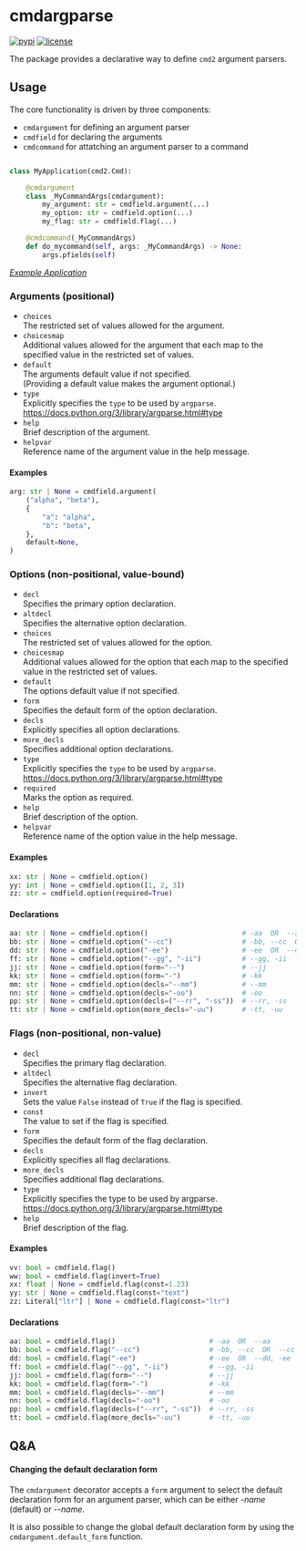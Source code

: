# cmdargparse

[![pypi](https://img.shields.io/pypi/v/cmdargparse?style=for-the-badge)](https://pypi.org/project/cmdargparse)
[![license](https://img.shields.io/pypi/l/cmdargparse?style=for-the-badge)](https://github.com/krnd/cmdargparse/blob/main/LICENSE)

The package provides a declarative way to define `cmd2` argument parsers.


## Usage
<!----------------------------------------------------------------------------->

The core functionality is driven by three components:
* `cmdargument` for defining an argument parser
* `cmdfield` for declaring the arguments
* `cmdcommand` for attatching an argument parser to a command

```py

class MyApplication(cmd2.Cmd):

    @cmdargument
    class _MyCommandArgs(cmdargument):
        my_argument: str = cmdfield.argument(...)
        my_option: str = cmdfield.option(...)
        my_flag: str = cmdfield.flag(...)

    @cmdcommand(_MyCommandArgs)
    def do_mycommand(self, args: _MyCommandArgs) -> None:
        args.pfields(self)

```

*[Example Application](./launch/__main__.py)*


### Arguments (positional)

* `choices` <br/>
    The restricted set of values allowed for the argument.
* `choicesmap` <br/>
    Additional values allowed for the argument that each map to the
    specified value in the restricted set of values.
* `default` <br/>
    The arguments default value if not specified.
    <br/> (Providing a default value makes the argument optional.)
* `type` <br/>
    Explicitly specifies the `type` to be used by `argparse`.
    <br/> https://docs.python.org/3/library/argparse.html#type
* `help` <br/>
    Brief description of the argument.
* `helpvar` <br/>
    Reference name of the argument value in the help message.

#### Examples
```py
arg: str | None = cmdfield.argument(
    ("alpha", "beta"),
    {
        "a": "alpha",
        "b": "beta",
    },
    default=None,
)
```


### Options (non-positional, value-bound)

* `decl` <br/>
    Specifies the primary option declaration.
* `altdecl` <br/>
    Specifies the alternative option declaration.
* `choices` <br/>
    The restricted set of values allowed for the option.
* `choicesmap` <br/>
    Additional values allowed for the option that each map to the
    specified value in the restricted set of values.
* `default` <br/>
    The options default value if not specified.
* `form` <br/>
    Specifies the default form of the option declaration.
* `decls` <br/>
    Explicitly specifies all option declarations.
* `more_decls` <br/>
    Specifies additional option declarations.
* `type` <br/>
    Explicitly specifies the `type` to be used by `argparse`.
    <br/> https://docs.python.org/3/library/argparse.html#type
* `required` <br/>
    Marks the option as required.
* `help` <br/>
    Brief description of the option.
* `helpvar` <br/>
    Reference name of the option value in the help message.

#### Examples
```py
xx: str | None = cmdfield.option()
yy: int | None = cmdfield.option([1, 2, 3])
zz: str = cmdfield.option(required=True)
```

#### Declarations
```py
aa: str | None = cmdfield.option()                       # -aa  OR  --aa
bb: str | None = cmdfield.option("--cc")                 # -bb, --cc  OR  --cc
dd: str | None = cmdfield.option("-ee")                  # -ee  OR  --dd, -ee
ff: str | None = cmdfield.option("--gg", "-ii")          # --gg, -ii
jj: str | None = cmdfield.option(form="--")              # --jj
kk: str | None = cmdfield.option(form="-")               # -kk
mm: str | None = cmdfield.option(decls="--mm")           # --mm
nn: str | None = cmdfield.option(decls="-oo")            # -oo
pp: str | None = cmdfield.option(decls=("--rr", "-ss"))  # --rr, -ss
tt: str | None = cmdfield.option(more_decls="-uu")       # -tt, -uu
```


### Flags (non-positional, non-value)

* `decl` <br/>
    Specifies the primary flag declaration.
* `altdecl` <br/>
    Specifies the alternative flag declaration.
* `invert` <br/>
    Sets the value `False` instead of `True` if the flag is specified.
* `const` <br/>
    The value to set if the flag is specified.
* `form` <br/>
    Specifies the default form of the flag declaration.
* `decls` <br/>
    Explicitly specifies all flag declarations.
* `more_decls` <br/>
    Specifies additional flag declarations.
* `type` <br/>
    Explicitly specifies the type to be used by argparse.
    <br/> https://docs.python.org/3/library/argparse.html#type
* `help` <br/>
    Brief description of the flag.

#### Examples
```py
vv: bool = cmdfield.flag()
ww: bool = cmdfield.flag(invert=True)
xx: float | None = cmdfield.flag(const=1.23)
yy: str | None = cmdfield.flag(const="text")
zz: Literal["ltr"] | None = cmdfield.flag(const="ltr")
```

#### Declarations
```py
aa: bool = cmdfield.flag()                       # -aa  OR  --aa
bb: bool = cmdfield.flag("--cc")                 # -bb, --cc  OR  --cc
dd: bool = cmdfield.flag("-ee")                  # -ee  OR  --dd, -ee
ff: bool = cmdfield.flag("--gg", "-ii")          # --gg, -ii
jj: bool = cmdfield.flag(form="--")              # --jj
kk: bool = cmdfield.flag(form="-")               # -kk
mm: bool = cmdfield.flag(decls="--mm")           # --mm
nn: bool = cmdfield.flag(decls="-oo")            # -oo
pp: bool = cmdfield.flag(decls=("--rr", "-ss"))  # --rr, -ss
tt: bool = cmdfield.flag(more_decls="-uu")       # -tt, -uu
```


## Q&A
<!----------------------------------------------------------------------------->


#### Changing the default declaration form

The `cmdargument` decorator accepts a `form` argument to select the default
declaration form for an argument parser, which can be either *-name* (default)
or *--name*.

It is also possible to change the global default declaration form by using the
`cmdargument.default_form` function.
